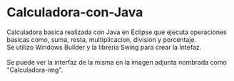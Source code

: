 # Calculadora-con-Java
Calculadora basica realizada con Java en Eclipse que ejecuta operaciones basicas como, suma, resta, multiplicacion, division y porcentaje. <br>
Se utilizo Windows Builder y la libreria Swing para crear la Intefaz. <br><br>
Se puede ver la interfaz de la misma en la imagen adjunta nombrada como "Calculadora-img".
